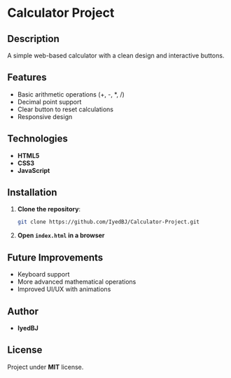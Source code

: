 # Calculator Project

## Description
A simple web-based calculator with a clean design and interactive buttons.

## Features
- Basic arithmetic operations (+, -, *, /)
- Decimal point support
- Clear button to reset calculations
- Responsive design

## Technologies
- **HTML5**
- **CSS3**
- **JavaScript**

## Installation
1. **Clone the repository**:
   ```bash
   git clone https://github.com/IyedBJ/Calculator-Project.git
   ```
2. **Open `index.html` in a browser**

## Future Improvements
- Keyboard support
- More advanced mathematical operations
- Improved UI/UX with animations

## Author
- **IyedBJ**

## License
Project under **MIT** license.


